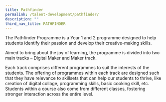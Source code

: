 ```yaml
---
title: Pathfinder
permalink: /talent-development/pathfinder/
description: ""
third_nav_title: PATHFINDER
---
```

The Pathfinder Programme is a Year 1 and 2 programme designed to help students identify their passion and develop their creative-making skills.

Aimed to bring about the joy of learning, the programme is divided into two main tracks – Digital Maker and Maker track.

Each track comprises different programmes to suit the interests of the students. The offering of programmes within each track are designed such that they have relevance to skillsets that can help our students to thrive, like creation of digital collage, programming skills, basic cooking skill, etc. Students within a course also come from different classes, fostering stronger interaction across the entire level.